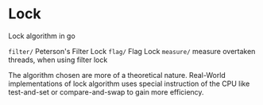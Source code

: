 # Lock
Lock algorithm in go

`filter/` Peterson's Filter Lock
`flag/` Flag Lock
`measure/` measure overtaken threads, when using filter lock

The algorithm chosen are more of a theoretical nature. 
Real-World implementations of lock algorithm uses special instruction of the CPU
like test-and-set or compare-and-swap to gain more efficiency.
